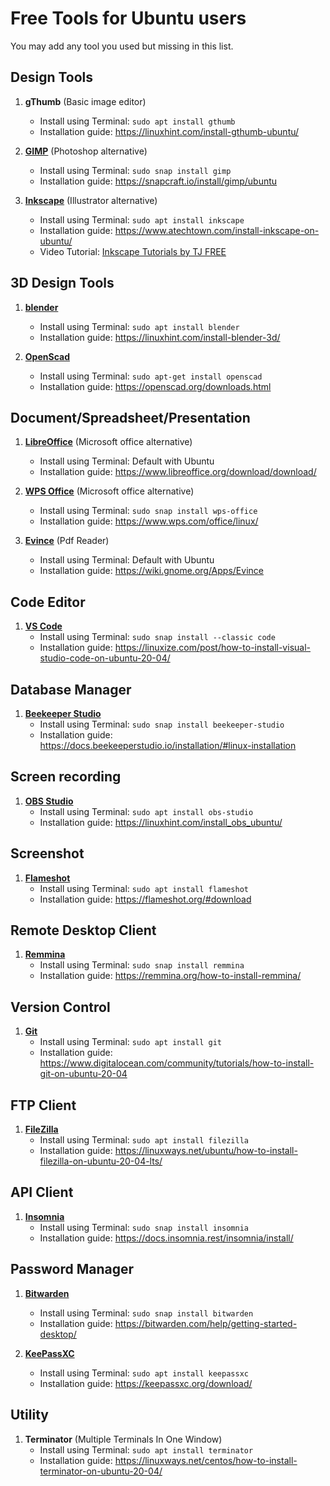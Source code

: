 # Free Tools for Ubuntu users
You may add any tool you used but missing in this list.

## Design Tools
1. **gThumb** (Basic image editor)  
    - Install using Terminal: ```sudo apt install gthumb```  
    - Installation guide: https://linuxhint.com/install-gthumb-ubuntu/

2. [**GIMP**](https://www.gimp.org/) (Photoshop alternative)  
    - Install using Terminal: ```sudo snap install gimp```  
    - Installation guide: https://snapcraft.io/install/gimp/ubuntu
   
3. [**Inkscape**](https://inkscape.org/) (Illustrator alternative)  
    - Install using Terminal: ```sudo apt install inkscape```  
    - Installation guide: https://www.atechtown.com/install-inkscape-on-ubuntu/  
    - Video Tutorial: [Inkscape Tutorials by TJ FREE](https://www.youtube.com/playlist?list=PLqazFFzUAPc5lOQwDoZ4Dw2YSXtO7lWNv)

## 3D Design Tools
1. [**blender**](https://www.blender.org/)    
    - Install using Terminal: ```sudo apt install blender```  
    - Installation guide: https://linuxhint.com/install-blender-3d/
   
2. [**OpenScad**](https://openscad.org/)  
    - Install using Terminal: ```sudo apt-get install openscad```  
    - Installation guide: https://openscad.org/downloads.html  

## Document/Spreadsheet/Presentation
1. [**LibreOffice**](https://www.libreoffice.org/) (Microsoft office alternative)    
    - Install using Terminal: Default with Ubuntu  
    - Installation guide: https://www.libreoffice.org/download/download/

2. [**WPS Office**](https://www.wps.com/) (Microsoft office alternative)    
    - Install using Terminal: ```sudo snap install wps-office```  
    - Installation guide: https://www.wps.com/office/linux/
   
3. [**Evince**](https://wiki.gnome.org/Apps/Evince) (Pdf Reader) 
    - Install using Terminal: Default with Ubuntu  
    - Installation guide: https://wiki.gnome.org/Apps/Evince  

## Code Editor
1. [**VS Code**](https://code.visualstudio.com/)
    - Install using Terminal: ```sudo snap install --classic code```  
    - Installation guide: https://linuxize.com/post/how-to-install-visual-studio-code-on-ubuntu-20-04/

## Database Manager
1. [**Beekeeper Studio**](https://www.beekeeperstudio.io/)
    - Install using Terminal: ```sudo snap install beekeeper-studio```  
    - Installation guide: https://docs.beekeeperstudio.io/installation/#linux-installation

## Screen recording
1. [**OBS Studio**](https://obsproject.com/)
    - Install using Terminal: ```sudo apt install obs-studio```  
    - Installation guide: https://linuxhint.com/install_obs_ubuntu/
  
## Screenshot
1. [**Flameshot**](https://flameshot.org/)
    - Install using Terminal: ```sudo apt install flameshot```  
    - Installation guide: https://flameshot.org/#download

## Remote Desktop Client
1. [**Remmina**](https://remmina.org/)
    - Install using Terminal: ```sudo snap install remmina```  
    - Installation guide: https://remmina.org/how-to-install-remmina/

## Version Control
1. [**Git**](https://git-scm.com/)
    - Install using Terminal: ```sudo apt install git```  
    - Installation guide: https://www.digitalocean.com/community/tutorials/how-to-install-git-on-ubuntu-20-04

## FTP Client
1. [**FileZilla**](https://filezilla-project.org/)
    - Install using Terminal: ```sudo apt install filezilla```  
    - Installation guide: https://linuxways.net/ubuntu/how-to-install-filezilla-on-ubuntu-20-04-lts/

## API Client
1. [**Insomnia**](https://insomnia.rest/)
    - Install using Terminal: ```sudo snap install insomnia```  
    - Installation guide: https://docs.insomnia.rest/insomnia/install/

## Password Manager
1. [**Bitwarden**](https://bitwarden.com/)
    - Install using Terminal: ```sudo snap install bitwarden```  
    - Installation guide: https://bitwarden.com/help/getting-started-desktop/

2. [**KeePassXC**](https://keepassxc.org/)
    - Install using Terminal: ``` sudo apt install keepassxc ```  
    - Installation guide: https://keepassxc.org/download/

## Utility
1. **Terminator** (Multiple Terminals In One Window)  
    - Install using Terminal: ```sudo apt install terminator```  
    - Installation guide: https://linuxways.net/centos/how-to-install-terminator-on-ubuntu-20-04/

